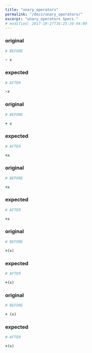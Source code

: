 ```yaml
---
title: "unary_operators"
permalink: "/docs/unary_operators/"
excerpt: "unary_operators Specs."
# modified: 2017-10-27T16:25:30-04:00
---
```

### original
```ruby
# BEFORE

- x

```
### expected
```ruby
# AFTER

-x

```
### original
```ruby
# BEFORE

+ x

```
### expected
```ruby
# AFTER

+x

```
### original
```ruby
# BEFORE

+x

```
### expected
```ruby
# AFTER

+x

```
### original
```ruby
# BEFORE

+(x)

```
### expected
```ruby
# AFTER

+(x)

```
### original
```ruby
# BEFORE

+ (x)

```
### expected
```ruby
# AFTER

+(x)
```
